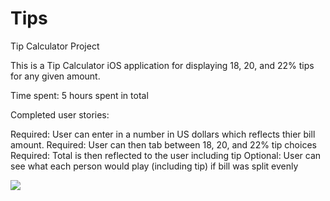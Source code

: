 # Tips
Tip Calculator Project

This is a Tip Calculator iOS application for displaying 18, 20, and 22% tips for any given amount.

Time spent: 5 hours spent in total

Completed user stories:

 Required: User can enter in a number in US dollars which reflects thier bill amount.
 Required: User can then tab between 18, 20, and 22% tip choices
 Required: Total is then reflected to the user including tip
 Optional: User can see what each person would play (including tip) if bill was split evenly


![](http://i.imgur.com/ZyIdGKh.jpg#_=_)

